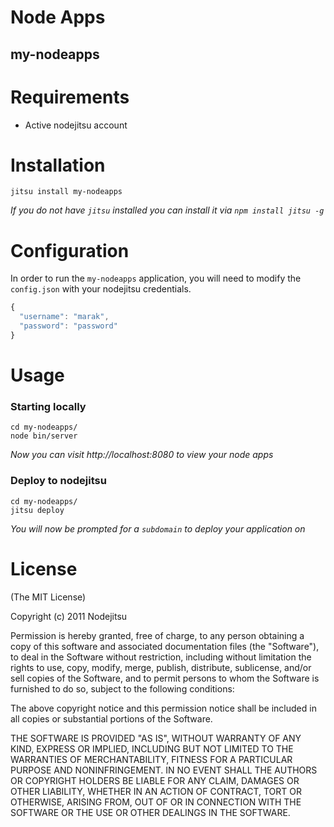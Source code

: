 # Node Apps
## my-nodeapps


# Requirements

- Active nodejitsu account

# Installation

    jitsu install my-nodeapps

*If you do not have `jitsu` installed you can install it via `npm install jitsu -g`*

# Configuration

In order to run the `my-nodeapps` application, you will need to modify the `config.json` with your nodejitsu credentials.


```js
{
  "username": "marak",
  "password": "password"
}
```

# Usage

### Starting locally

    cd my-nodeapps/
    node bin/server

*Now you can visit http://localhost:8080 to view your node apps*

### Deploy to nodejitsu

    cd my-nodeapps/
    jitsu deploy

*You will now be prompted for a `subdomain` to deploy your application on*


# License

(The MIT License)

Copyright (c) 2011 Nodejitsu

Permission is hereby granted, free of charge, to any person obtaining a copy of this software and associated documentation files (the "Software"), to deal in the Software without restriction, including without limitation the rights to use, copy, modify, merge, publish, distribute, sublicense, and/or sell copies of the Software, and to permit persons to whom the Software is furnished to do so, subject to the following conditions:

The above copyright notice and this permission notice shall be included in all copies or substantial portions of the Software.

THE SOFTWARE IS PROVIDED "AS IS", WITHOUT WARRANTY OF ANY KIND, EXPRESS OR IMPLIED, INCLUDING BUT NOT LIMITED TO THE WARRANTIES OF MERCHANTABILITY, FITNESS FOR A PARTICULAR PURPOSE AND NONINFRINGEMENT. IN NO EVENT SHALL THE AUTHORS OR COPYRIGHT HOLDERS BE LIABLE FOR ANY CLAIM, DAMAGES OR OTHER LIABILITY, WHETHER IN AN ACTION OF CONTRACT, TORT OR OTHERWISE, ARISING FROM, OUT OF OR IN CONNECTION WITH THE SOFTWARE OR THE USE OR OTHER DEALINGS IN THE SOFTWARE.